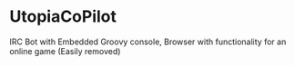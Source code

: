UtopiaCoPilot
=============

IRC Bot with Embedded Groovy console, Browser with functionality for an online game (Easily removed)
